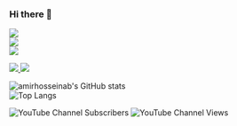 ### Hi there 👋
 
<a href="https://github.com/amirhosseinab">
  <img src="https://skillicons.dev/icons?i=go,rust,js,graphql,mongodb,redis" />
</a>
<br/ >
<a href="https://github.com/amirhosseinab">
  <img src="https://skillicons.dev/icons?i=css,html,sass,tailwind,vue&perline=8" />
</a>
<br/ >
<a href="https://github.com/amirhosseinab">
  <img src="https://skillicons.dev/icons?i=git,azure,kubernetes,docker" />
</a>
<br />
<p>
<a href="https://www.linkedin.com/in/amirhosseinab/" target="_blank">
    <img src="https://skillicons.dev/icons?i=linkedin" />
</a>
<a href="https://www.twitter.com/amirhosseinab" target="_blank">
    <img src="https://skillicons.dev/icons?i=twitter" />
</a> 
</p>

![amirhosseinab's GitHub stats](https://github-readme-stats.vercel.app/api?username=amirhosseinab&hide=contribs,prs&show_icons=true&theme=transparent)
<br/>
![Top Langs](https://github-readme-stats.vercel.app/api/top-langs/?username=amirhosseinab&theme=transparent&hide=vue,html,css&layout=compact)

![YouTube Channel Subscribers](https://img.shields.io/youtube/channel/subscribers/UCagCnbyplNpFlIg3WqCf0bQ?style=for-the-badge)
![YouTube Channel Views](https://img.shields.io/youtube/channel/views/UCagCnbyplNpFlIg3WqCf0bQ?style=for-the-badge)
